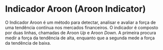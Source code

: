 # Indicador Aroon (Aroon Indicator)

O Indicador Aroon é um método para detectar, analisar e avaliar a força de uma tendência contínua nos mercados financeiros. O indicador é composto por duas linhas, chamadas de Aroon _Up_ e Aroon _Down_. A primeira procura medir a força da tendência de alta, enquanto que a segunda mede a força da tendência de baixa.
